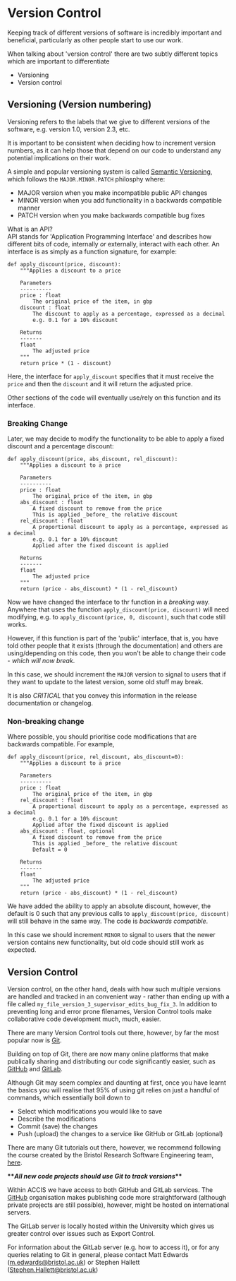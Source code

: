 # Version Control
Keeping track of different versions of software is incredibly important and 
beneficial, particularly as other people start to use our work. 

When talking about 'version control' there are two subtly different topics 
which are important to differentiate
* Versioning
* Version control

## Versioning (Version numbering)
Versioning refers to the labels that we give to different versions of the 
software, e.g. version 1.0, version 2.3, etc.

It is important to be consistent when deciding how to increment version numbers,
as it can help those that depend on our code to understand any potential 
implications on their work. 

A simple and popular versioning system is called 
[Semantic Versioning](https://semver.org/), which follows the 
`MAJOR.MINOR.PATCH` philosphy where:

* MAJOR version when you make incompatible public API changes
* MINOR version when you add functionality in a backwards compatible manner
* PATCH version when you make backwards compatible bug fixes

What is an API?  
API stands for 'Application Programming Interface' and describes how different
bits of code, internally _or_ externally, interact with each other. 
An interface is as simply as a function signature, for example:

    def apply_discount(price, discount):
        """Applies a discount to a price

        Parameters
        ----------
        price : float
            The original price of the item, in gbp
        discount : float
            The discount to apply as a percentage, expressed as a decimal
            e.g. 0.1 for a 10% discount

        Returns
        -------
        float
            The adjusted price
        """
        return price * (1 - discount)

Here, the interface for `apply_discount` specifies that it must receive the 
`price` and then the `discount` and it will return the adjusted price. 

Other sections of the code will eventually use/rely on this function and its
interface. 

### Breaking Change 

Later, we may decide to modify the functionality to be able to apply a fixed
discount and a percentage discount:

    def apply_discount(price, abs_discount, rel_discount):
        """Applies a discount to a price

        Parameters
        ----------
        price : float
            The original price of the item, in gbp
        abs_discount : float
            A fixed discount to remove from the price
            This is applied _before_ the relative discount
        rel_discount : float
            A proportional discount to apply as a percentage, expressed as a decimal
            e.g. 0.1 for a 10% discount
            Applied after the fixed discount is applied

        Returns
        -------
        float
            The adjusted price
        """
        return (price - abs_discount) * (1 - rel_discount)

Now we have changed the interface to thr function in a _breaking_ way. Anywhere
that uses the function `apply_discount(price, discount)` will need modifying, 
e.g. to `apply_discount(price, 0, discount)`, such that code still works. 

However, if this function is part of the 'public' interface, that is, you have
told other people that it exists (through the documentation) and others are 
using/depending on this code, then you won't be able to change their code - 
_which will now break_.

In this case, we should increment the `MAJOR` version to signal to users that
if they want to update to the latest version, some old stuff may break.

It is also *_CRITICAL_* that you convey this information in the release 
documentation or changelog. 

### Non-breaking change
Where possible, you should prioritise code modifications that are backwards 
compatible. For example, 

    def apply_discount(price, rel_discount, abs_discount=0):
        """Applies a discount to a price

        Parameters
        ----------
        price : float
            The original price of the item, in gbp
        rel_discount : float
            A proportional discount to apply as a percentage, expressed as a decimal
            e.g. 0.1 for a 10% discount
            Applied after the fixed discount is applied
        abs_discount : float, optional
            A fixed discount to remove from the price
            This is applied _before_ the relative discount
            Default = 0

        Returns
        -------
        float
            The adjusted price
        """
        return (price - abs_discount) * (1 - rel_discount)

We have added the ability to apply an absolute discount, however, the default
is 0 such that any previous calls to `apply_discount(price, discount)` will
still behave in the same way. The code is _backwards compatible_. 

In this case we should increment `MINOR` to signal to users that the newer 
version contains new functionality, but old code should still work as expected. 


## Version Control
Version control, on the other hand, deals with how such multiple versions are 
handled and tracked in an convenient way - rather than ending up with a file 
called `my_file_version_3_supervisor_edits_bug_fix_3`. 
In addition to preventing long and error prone filenames, Version Control 
tools make collaborative code development much, much, easier.

There are many Version Control tools out there, however, by far the most 
popular now is [Git](https://git-scm.com/about). 

Building on top of Git, there are now many online platforms that make publically
sharing and distributing our code significantly easier, such as 
[GitHub](https://github.com/) and [GitLab](https://about.gitlab.com/).

Although Git may seem complex and daunting at first, once you have learnt the
basics you will realise that 95\% of using git relies on just a handful of 
commands, which essentially boil down to
* Select which modifications you would like to save
* Describe the modifications
* Commit (save) the changes
* Push (upload) the changes to a service like GitHub or GitLab (optional)

There are many Git tutorials out there, however, we recommend following the 
course created by the Bristol Research Software Engineering team, 
[here](https://chryswoods.com/introducing_git/).

**\*\*_All new code projects should use Git to track versions_\*\***

Within ACCIS we have access to both GitHub and GitLab services. 
The [GitHub](https://github.com/ACCIS) organisation makes publishing code more
straightforward (although private projects are still possible), however, might 
be hosted on international servers. 

The GitLab server is locally hosted within the University which gives us 
greater control over issues such as Export Control. 

For information about the GitLab server (e.g. how to access it), or for any
queries relating to Git in general, please contact 
Matt Edwards ([m.edwards@bristol.ac.uk](mailto:m.edwards@bristol.ac.uk))
or
Stephen Hallett ([Stephen.Hallett@bristol.ac.uk](mailto:Stephen.Hallett@bristol.ac.uk))












